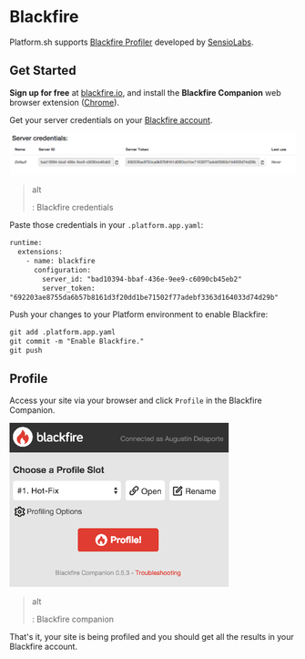 Blackfire
=========

Platform.sh supports [Blackfire Profiler](https://blackfire.io/)
developed by [SensioLabs](http://sensiolabs.com/).

Get Started
-----------

**Sign up for free** at [blackfire.io](https://blackfire.io/signup), and
install the **Blackfire Companion** web browser extension
([Chrome](https://chrome.google.com/webstore/detail/blackfire-companion/miefikpgahefdbcgoiicnmpbeeomffld)).

Get your server credentials on your [Blackfire
account](https://blackfire.io/account/credentials).

![](/integration/images/blackfire-credentials.png)

> alt
>
> :   Blackfire credentials
>
Paste those credentials in your `.platform.app.yaml`:

``` {.sourceCode .console}
runtime:
  extensions:
    - name: blackfire
      configuration:
        server_id: "bad10394-bbaf-436e-9ee9-c6090cb45eb2"
        server_token: "692203ae8755da6b57b8161d3f20dd1be71502f77adebf3363d164033d74d29b"
```

Push your changes to your Platform environment to enable Blackfire:

``` {.sourceCode .console}
git add .platform.app.yaml
git commit -m "Enable Blackfire."
git push
```

Profile
-------

Access your site via your browser and click `Profile` in the Blackfire
Companion.

![](/integration/images/blackfire-companion.png)

> alt
>
> :   Blackfire companion
>
That's it, your site is being profiled and you should get all the
results in your Blackfire account.

